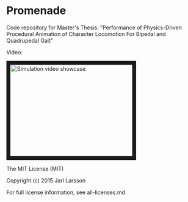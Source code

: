 Promenade
==========
Code repository for Master's Thesis:
"Performance of Physics-Driven Procedural Animation of Character Locomotion
For Bipedal and Quadrupedal Gait"

Video:

<a href="http://www.youtube.com/watch?feature=player_embedded&v=TMMYBqpqE3Q
" target="_blank"><img src="http://img.youtube.com/vi/TMMYBqpqE3Q/0.jpg" 
alt="Simulation video showcase" width="320" height="240" border="10" /></a>

The MIT License (MIT)

Copyright (c) 2015 Jarl Larsson

For full license information, see all-licenses.md
